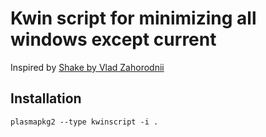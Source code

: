 # Kwin script for minimizing all windows except current

Inspired by [Shake by Vlad Zahorodnii](https://store.kde.org/p/1333783/)

## Installation

```
plasmapkg2 --type kwinscript -i .
```
